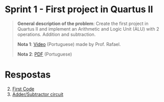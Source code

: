 # Sprint 1 - First project in Quartus II

> **General description of the problem**: Create the first project in Quartus II and implement an Arithmetic and Logic Unit (ALU) with 2 operations. Addition and subtraction.
> 
> **Nota 1**: [Video](https://www.youtube.com/watch?v=bxOywhFKAqA&t=5s) (Portuguese) made by Prof. Rafael.
> 
> **Nota 2**: [PDF](https://github.com/NibiruFT/CPU-MIPS/blob/main/Sprint%201/images/Sprint_1.pdf) (Portuguese)

# Respostas

2. [First Code](https://github.com/NibiruFT/CPU-MIPS/blob/main/Sprint%201/respostas/Primeiro_Codigo.v)
3. [Adder/Subtractor circuit](https://github.com/NibiruFT/CPU-MIPS/blob/main/Sprint%201/respostas/Somador_Subtrator.v)
